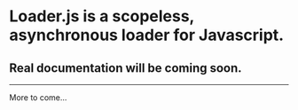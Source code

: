 # Loader.js is a scopeless, asynchronous loader for Javascript.
## Real documentation will be coming soon.

---

More to come...